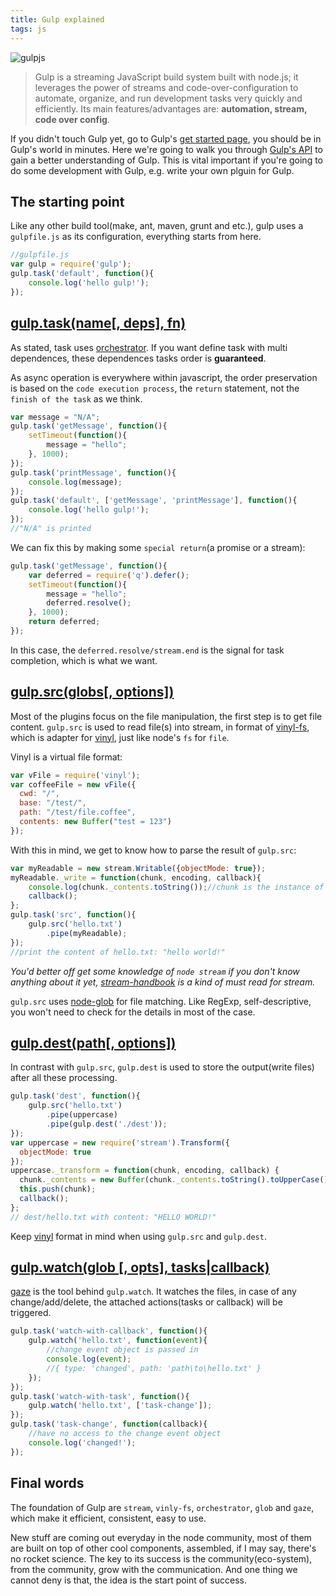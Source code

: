 ```yaml
---
title: Gulp explained
tags: js
---
```

![gulpjs](https://raw.githubusercontent.com/gulpjs/artwork/master/gulp.png)
>Gulp is a streaming JavaScript build system built with node.js; it leverages the power
of streams and code-over-configuration to automate, organize, and run development
tasks very quickly and efficiently. Its main features/advantages are: **automation, stream, code over config**.

If you didn't touch Gulp yet, go to Gulp's [get started page](https://github.com/gulpjs/gulp/blob/master/docs/getting-started.md), you should be in Gulp's world in minutes. Here we're going to walk you through [Gulp's API](https://github.com/gulpjs/gulp/blob/master/docs/API.md) to gain a better understanding of Gulp. This is vital important if you're going to do some development with Gulp, e.g. write your own plguin for Gulp.

## The starting point
Like any other build tool(make, ant, maven, grunt and etc.), gulp uses a `gulpfile.js` as its configuration, everything starts from here.

```js
//gulpfile.js
var gulp = require('gulp');
gulp.task('default', function(){
    console.log('hello gulp!');
});
```
## [gulp.task(name[, deps], fn)](https://github.com/gulpjs/gulp/blob/master/docs/API.md#gulptaskname-deps-fn)
As stated, task uses [orchestrator](https://github.com/orchestrator/orchestrator). If you want define task with multi dependences, these dependences tasks order is **guaranteed**.

As async operation is everywhere within javascript, the order preservation is based on the `code execution process`, the `return` statement, not the `finish of the task` as we think.

```js
var message = "N/A";
gulp.task('getMessage', function(){
    setTimeout(function(){
        message = "hello";
    }, 1000);
});
gulp.task('printMessage', function(){
    console.log(message);
});
gulp.task('default', ['getMessage', 'printMessage'], function(){
    console.log('hello gulp!');
});
//"N/A" is printed
```
We can fix this by making some `special return`(a promise or a stream):

```js
gulp.task('getMessage', function(){
    var deferred = require('q').defer();
    setTimeout(function(){
        message = "hello";
        deferred.resolve();
    }, 1000);
    return deferred;
});
```
In this case, the `deferred.resolve/stream.end` is the signal for task completion, which is what we want.

## [gulp.src(globs[, options])](https://github.com/gulpjs/gulp/blob/master/docs/API.md#gulpsrcglobs-options)
Most of the plugins focus on the file manipulation, the first step is to get file content. `gulp.src` is used to read file(s) into stream, in format of [vinyl-fs](https://github.com/wearefractal/vinyl-fs), which is adapter for [vinyl](https://github.com/wearefractal/vinyl), just like node's `fs` for `file`.

Vinyl is a virtual file format:

```js
var vFile = require('vinyl');
var coffeeFile = new vFile({
  cwd: "/",
  base: "/test/",
  path: "/test/file.coffee",
  contents: new Buffer("test = 123")
});
```
With this in mind, we get to know how to parse the result of `gulp.src`:

```js
var myReadable = new stream.Writable({objectMode: true});
myReadable._write = function(chunk, encoding, callback){
    console.log(chunk._contents.toString());//chunk is the instance of vinyl
    callback();
};
gulp.task('src', function(){
    gulp.src('hello.txt')
        .pipe(myReadable);
});
//print the content of hello.txt: "hello world!"
```
*You'd better off get some knowledge of `node stream` if you don't know anything about it yet, [stream-handbook](https://github.com/substack/stream-handbook) is a kind of must read for stream.*

`gulp.src` uses [node-glob](https://github.com/isaacs/node-glob) for file matching. Like RegExp, self-descriptive, you won't need to check for the details in most of the case.

## [gulp.dest(path[, options])](https://github.com/gulpjs/gulp/blob/master/docs/API.md#gulpdestpath-options)
In contrast with `gulp.src`, `gulp.dest` is used to store the output(write files) after all these processing.

```js
gulp.task('dest', function(){
    gulp.src('hello.txt')
        .pipe(uppercase)
        .pipe(gulp.dest('./dest'));
});
var uppercase = new require('stream').Transform({
  objectMode: true
});
uppercase._transform = function(chunk, encoding, callback) {
  chunk._contents = new Buffer(chunk._contents.toString().toUpperCase());
  this.push(chunk);
  callback();
};
// dest/hello.txt with content: "HELLO WORLD!"
```
Keep [vinyl](https://github.com/wearefractal/vinyl) format in mind when using `gulp.src` and `gulp.dest`.

## [gulp.watch(glob [, opts], tasks|callback)](https://github.com/gulpjs/gulp/blob/master/docs/API.md#gulpwatchglob--opts-tasks-or-gulpwatchglob--opts-cb)
[gaze](https://github.com/shama/gaze) is the tool behind `gulp.watch`. It watches the files, in case of any change/add/delete, the attached actions(tasks or callback) will be triggered.

```js
gulp.task('watch-with-callback', function(){
    gulp.watch('hello.txt', function(event){
        //change event object is passed in
        console.log(event);
        //{ type: 'changed', path: 'path\to\hello.txt' }
    });
});
gulp.task('watch-with-task', function(){
    gulp.watch('hello.txt', ['task-change']);
});
gulp.task('task-change', function(callback){
    //have no access to the change event object
    console.log('changed!');
});
```

## Final words
The foundation of Gulp are `stream`, `vinly-fs`, `orchestrator`, `glob` and `gaze`, which make it efficient, consistent, easy to use.

New stuff are coming out everyday in the node community, most of them are built on top of other cool components, assembled, if I may say, there's no rocket science. The key to its success is the community(eco-system), from the community, grow with the communication. And one thing we cannot deny is that, the idea is the start point of success.
